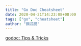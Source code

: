 ```yaml
---
title: "Go Doc Cheatsheet"
date: 2020-04-21T14:23:08+08:00
tags: ["go", "cheatsheet"]
author: "颇忒脱"
---
```


<!--more-->

[godoc: Tips & Tricks](https://medium.com/@elliotchance/godoc-tips-tricks-cda6571549b)